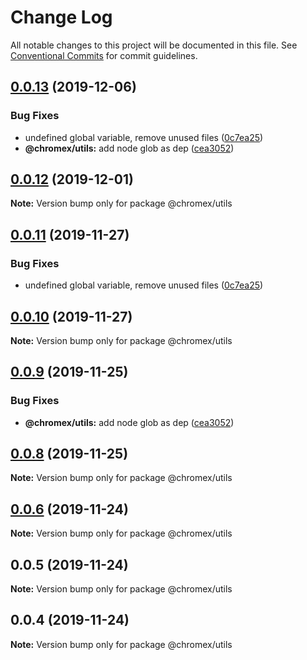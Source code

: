# Change Log

All notable changes to this project will be documented in this file.
See [Conventional Commits](https://conventionalcommits.org) for commit guidelines.

## [0.0.13](https://github.com/bluepropane/chromex/compare/@chromex/utils@0.0.7...@chromex/utils@0.0.13) (2019-12-06)


### Bug Fixes

* undefined global variable, remove unused files ([0c7ea25](https://github.com/bluepropane/chromex/commit/0c7ea25))
* **@chromex/utils:** add node glob as dep ([cea3052](https://github.com/bluepropane/chromex/commit/cea3052))





## [0.0.12](https://github.com/bluepropane/chromex/compare/@chromex/utils@0.0.11...@chromex/utils@0.0.12) (2019-12-01)

**Note:** Version bump only for package @chromex/utils





## [0.0.11](https://github.io/bluepropane/chromex/compare/@chromex/utils@0.0.10...@chromex/utils@0.0.11) (2019-11-27)


### Bug Fixes

* undefined global variable, remove unused files ([0c7ea25](https://github.io/bluepropane/chromex/commit/0c7ea2556516083e20a06e0c83156fb7d018e112))





## [0.0.10](https://github.io/bluepropane/chromex/compare/@chromex/utils@0.0.9...@chromex/utils@0.0.10) (2019-11-27)

**Note:** Version bump only for package @chromex/utils





## [0.0.9](https://github.com/bluepropane/create-chrome-extension/compare/@chromex/utils@0.0.8...@chromex/utils@0.0.9) (2019-11-25)


### Bug Fixes

* **@chromex/utils:** add node glob as dep ([cea3052](https://github.com/bluepropane/create-chrome-extension/commit/cea3052d198c5fa9813c6f1e639ca7a5e8747090))





## [0.0.8](https://github.com/bluepropane/create-chrome-extension/compare/@chromex/utils@0.0.7...@chromex/utils@0.0.8) (2019-11-25)

**Note:** Version bump only for package @chromex/utils





## [0.0.6](https://github.com/bluepropane/create-chrome-extension/compare/@chromex/utils@0.0.5...@chromex/utils@0.0.6) (2019-11-24)

**Note:** Version bump only for package @chromex/utils





## 0.0.5 (2019-11-24)

**Note:** Version bump only for package @chromex/utils





## 0.0.4 (2019-11-24)

**Note:** Version bump only for package @chromex/utils
